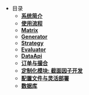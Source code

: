 <!-- docs/_sidebar.md --> 
- 目录
  - [**系统简介**](1_系统说明/system.md)
  - [**使用流程**](2_使用流程/flow.md)
  - [**Matrix**](3_接口说明/Matrix/matrix.md)
  - [**Generator**](3_接口说明/策略/generator.md)
  - [**Strategy**](3_接口说明/策略/strategy.md)
  - [**Evaluator**](3_接口说明/评价/evaluator.md)
  - [**DataApi**](3_接口说明/数据模型/set_model_view.md)
  - [**订单与撮合**](4_其他组件/market_components.md)
  - [**定制化模块: 截面因子开发**](5_定制化模块_截面因子开发/signal.md)
  - [**配置文件与灵活部署**](6_参数配置/configer.md)
  - [**数据库**](3_接口说明/数据库/DatabaseAPI.md)
  
